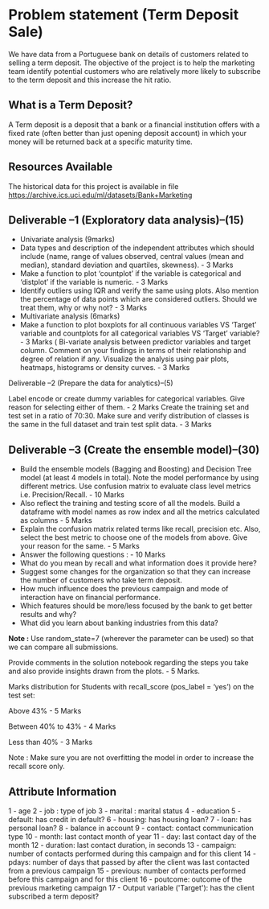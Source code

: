 # Problem statement (Term Deposit Sale)

We have data from a Portuguese bank on details of customers related to selling a term deposit. The objective of the project is to help the marketing team identify potential customers who are relatively more likely to subscribe to the term deposit and this increase the hit ratio.


## What is a Term Deposit?

A Term deposit is a deposit that a bank or a financial institution offers with a fixed rate (often better than just opening deposit account) in which your money will be returned back at a specific maturity time.

 

## Resources Available

The historical data for this project is available in file https://archive.ics.uci.edu/ml/datasets/Bank+Marketing

 

## Deliverable –1 (Exploratory data analysis)–(15)

* Univariate analysis (9marks)
* Data types and description of the independent attributes which should include (name,  range of values observed, central values (mean and median), standard deviation and quartiles, skewness). - 3 Marks
* Make a function to plot ‘countplot’ if the variable is categorical and ‘distplot’ if the variable is numeric. - 3 Marks
* Identify outliers using IQR and verify the same using plots. Also mention the percentage of data points which are considered outliers. Should we treat them, why or why not? - 3 Marks
* Multivariate analysis (6marks)
* Make a function to plot boxplots for all continuous variables VS ‘Target’ variable and countplots for all categorical variables VS ‘Target’ variable? - 3 Marks
( Bi-variate analysis between predictor variables and target column. Comment on your findings in terms of their relationship and degree of relation if any. Visualize the analysis using pair plots, heatmaps, histograms or density curves. - 3 Marks
 

Deliverable –2 (Prepare the data for analytics)–(5)

Label encode or create dummy variables for categorical variables. Give reason for selecting either of them. - 2 Marks
Create the training set and test set in a ratio of 70:30. Make sure and verify distribution of classes is the same in the full dataset and train test split data. - 3 Marks
 

## Deliverable –3 (Create the ensemble model)–(30)

* Build the ensemble models (Bagging and Boosting) and Decision Tree model (at least 4 models in total). Note the model performance by using different metrics. Use confusion matrix to evaluate class level metrics i.e. Precision/Recall. - 10 Marks
* Also reflect the training and testing score of all the models. Build a dataframe with model names as row index and all the metrics calculated as columns - 5 Marks
* Explain the confusion matrix related terms like recall, precision etc. Also, select the best metric to choose one of the models from above. Give your reason for the same. - 5 Marks
* Answer the following questions : - 10 Marks
* What do you mean by recall and what information does it provide here?
* Suggest some changes for the organization so that they can increase the number of customers who take term deposit.
* How much influence does the previous campaign and mode of interaction have on financial performance.
* Which features should be more/less focused by the bank to get better results and why?
* What did you learn about banking industries from this data?
 

**Note :** Use random_state=7 (wherever the parameter can be used) so that we can compare all submissions.

Provide comments in the solution notebook regarding the steps you take and also provide insights drawn from the plots. - 5 Marks.

Marks distribution for Students with recall_score (pos_label = ‘yes’) on the test set:

Above 43% - 5 Marks

Between 40% to 43% - 4 Marks

Less than 40% - 3 Marks

Note : Make sure you are not overfitting the model in order to increase the recall score only.

 

## Attribute Information


1 - age
2 - job : type of job
3 - marital : marital status
4 - education
5 - default: has credit in default?
6 - housing: has housing loan?
7 - loan: has personal loan?
8 - balance in account
9 - contact: contact communication type
10 - month: last contact month of year
11 - day: last contact day of the month
12 - duration: last contact duration, in seconds
13 - campaign: number of contacts performed during this campaign and for this client
14 - pdays: number of days that passed by after the client was last contacted from a previous campaign
15 - previous: number of contacts performed before this campaign and for this client
16 - poutcome: outcome of the previous marketing campaign
17 - Output variable ('Target'): has the client subscribed a term deposit?
